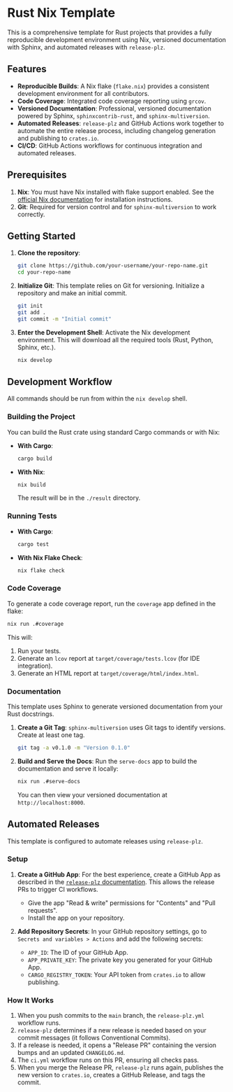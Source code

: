 # Rust Nix Template

This is a comprehensive template for Rust projects that provides a fully reproducible development environment using Nix, versioned documentation with Sphinx, and automated releases with `release-plz`.

## Features

- **Reproducible Builds**: A Nix flake (`flake.nix`) provides a consistent development environment for all contributors.
- **Code Coverage**: Integrated code coverage reporting using `grcov`.
- **Versioned Documentation**: Professional, versioned documentation powered by Sphinx, `sphinxcontrib-rust`, and `sphinx-multiversion`.
- **Automated Releases**: `release-plz` and GitHub Actions work together to automate the entire release process, including changelog generation and publishing to `crates.io`.
- **CI/CD**: GitHub Actions workflows for continuous integration and automated releases.

## Prerequisites

1.  **Nix**: You must have Nix installed with flake support enabled. See the [official Nix documentation](https://nixos.org/download.html) for installation instructions.
2.  **Git**: Required for version control and for `sphinx-multiversion` to work correctly.

## Getting Started

1.  **Clone the repository**:
    ```bash
    git clone https://github.com/your-username/your-repo-name.git
    cd your-repo-name
    ```

2.  **Initialize Git**:
    This template relies on Git for versioning. Initialize a repository and make an initial commit.
    ```bash
    git init
    git add .
    git commit -m "Initial commit"
    ```

3.  **Enter the Development Shell**:
    Activate the Nix development environment. This will download all the required tools (Rust, Python, Sphinx, etc.).
    ```bash
    nix develop
    ```

## Development Workflow

All commands should be run from within the `nix develop` shell.

### Building the Project

You can build the Rust crate using standard Cargo commands or with Nix:

-   **With Cargo**:
    ```bash
    cargo build
    ```
-   **With Nix**:
    ```bash
    nix build
    ```
    The result will be in the `./result` directory.

### Running Tests

-   **With Cargo**:
    ```bash
    cargo test
    ```
-   **With Nix Flake Check**:
    ```bash
    nix flake check
    ```

### Code Coverage

To generate a code coverage report, run the `coverage` app defined in the flake:

```bash
nix run .#coverage
```

This will:
1.  Run your tests.
2.  Generate an `lcov` report at `target/coverage/tests.lcov` (for IDE integration).
3.  Generate an HTML report at `target/coverage/html/index.html`.

### Documentation

This template uses Sphinx to generate versioned documentation from your Rust docstrings.

1.  **Create a Git Tag**: `sphinx-multiversion` uses Git tags to identify versions. Create at least one tag.
    ```bash
    git tag -a v0.1.0 -m "Version 0.1.0"
    ```

2.  **Build and Serve the Docs**:
    Run the `serve-docs` app to build the documentation and serve it locally:
    ```bash
    nix run .#serve-docs
    ```
    You can then view your versioned documentation at `http://localhost:8000`.

## Automated Releases

This template is configured to automate releases using `release-plz`.

### Setup

1.  **Create a GitHub App**:
    For the best experience, create a GitHub App as described in the [`release-plz` documentation](https://release-plz.dev/docs/github/token#use-a-github-app). This allows the release PRs to trigger CI workflows.
    -   Give the app "Read & write" permissions for "Contents" and "Pull requests".
    -   Install the app on your repository.

2.  **Add Repository Secrets**:
    In your GitHub repository settings, go to `Secrets and variables > Actions` and add the following secrets:
    -   `APP_ID`: The ID of your GitHub App.
    -   `APP_PRIVATE_KEY`: The private key you generated for your GitHub App.
    -   `CARGO_REGISTRY_TOKEN`: Your API token from `crates.io` to allow publishing.

### How It Works

1.  When you push commits to the `main` branch, the `release-plz.yml` workflow runs.
2.  `release-plz` determines if a new release is needed based on your commit messages (it follows Conventional Commits).
3.  If a release is needed, it opens a "Release PR" containing the version bumps and an updated `CHANGELOG.md`.
4.  The `ci.yml` workflow runs on this PR, ensuring all checks pass.
5.  When you merge the Release PR, `release-plz` runs again, publishes the new version to `crates.io`, creates a GitHub Release, and tags the commit.
